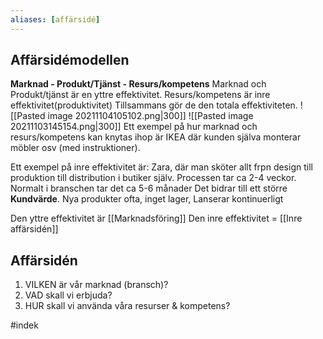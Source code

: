 ```yaml
---
aliases: [affärsidé]
---
```

## Affärsidémodellen
**Marknad - Produkt/Tjänst - Resurs/kompetens**
Marknad och Produkt/tjänst är en yttre effektivitet. 
Resurs/kompetens är inre effektivitet(produktivitet)
Tillsammans gör de den totala effektiviteten.
![[Pasted image 20211104105102.png|300]]
![[Pasted image 20211103145154.png|300]]
Ett exempel på hur marknad och resurs/kompetens kan knytas ihop är IKEA där kunden själva monterar möbler osv (med instruktioner).

Ett exempel på inre effektivitet är: Zara, där man sköter allt frpn design till produktion till distribution i butiker själv. Processen tar ca 2-4 veckor. Normalt i branschen tar det ca 5-6 månader
Det bidrar till ett större **Kundvärde**.  Nya produkter ofta, inget lager, Lanserar kontinuerligt

Den yttre effektivitet är [[Marknadsföring]]
Den inre effektivitet = [[Inre affärsidén]]

## Affärsidén
1. VILKEN är vår marknad (bransch)?
2. VAD skall vi erbjuda?
3. HUR skall vi använda våra resurser & kompetens?

#indek 